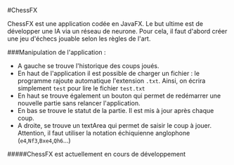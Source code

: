 #ChessFX

ChessFX est une application codée en JavaFX. Le but ultime est de développer une IA via un réseau de neurone.
Pour cela, il faut d'abord créer une jeu d'échecs jouable selon les règles de l'art. 



###Manipulation de l'application :
- A gauche se trouve l'historique des coups joués.
- En haut de l'application il est possible de charger un fichier : le programme rajoute automatique l'extension ```.txt```.
Ainsi, on écrira simplement ```test``` pour lire le fichier ```test.txt```
- En haut se trouve également un bouton qui permet de redémarrer une nouvelle partie sans relancer l'application. 
- En bas se trouve le statut de la partie. Il est mis à jour après chaque coup.
- A droite, se trouve un textArea qui permet de saisir le coup à jouer. Attention, il faut utiliser la notation échiquienne anglophone (```e4```,```Nf3```,```Bxe4```,```Qh6```...)


#####ChessFX est actuellement en cours de développement
